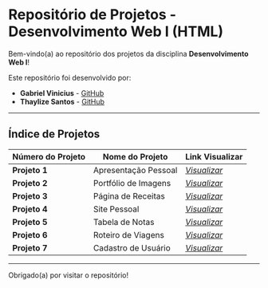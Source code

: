 # Repositório de Projetos - Desenvolvimento Web I (HTML)

Bem-vindo(a) ao repositório dos projetos da disciplina **Desenvolvimento Web I**!

Este repositório foi desenvolvido por:

- **Gabriel Vinicius** - [GitHub](https://github.com/gabrielviniciussc)
- **Thaylize Santos** - [GitHub](https://github.com/thaylizesant0s)

---

## Índice de Projetos

| Número do Projeto | Nome do Projeto         | Link Visualizar                                                                 |
|-------------------|-------------------------|---------------------------------------------------------------------------------|
| **Projeto 1**     | Apresentação Pessoal     | [_Visualizar_](https://github.com/gabrielviniciussc/Projetos-WEB-I---HTML/tree/main/Projeto%201) |
| **Projeto 2**     | Portfólio de Imagens     | [_Visualizar_](https://github.com/gabrielviniciussc/Projetos-WEB-I---HTML/tree/main/Projeto%202) |
| **Projeto 3**     | Página de Receitas       | [_Visualizar_](https://github.com/gabrielviniciussc/Projetos-WEB-I---HTML/tree/main/Projeto%203) |
| **Projeto 4**     | Site Pessoal             | [_Visualizar_](https://github.com/gabrielviniciussc/Projetos-WEB-I---HTML/tree/main/Projeto%204) |
| **Projeto 5**     | Tabela de Notas          | [_Visualizar_](https://github.com/gabrielviniciussc/Projetos-WEB-I---HTML/tree/main/Projeto%205) |
| **Projeto 6**     | Roteiro de Viagens       | [_Visualizar_](https://github.com/gabrielviniciussc/Projetos-WEB-I---HTML/tree/main/Projeto%206) |
| **Projeto 7**     | Cadastro de Usuário      | [_Visualizar_](https://github.com/gabrielviniciussc/Projetos-WEB-I---HTML/tree/main/Projeto%207) |

---

Obrigado(a) por visitar o repositório!
